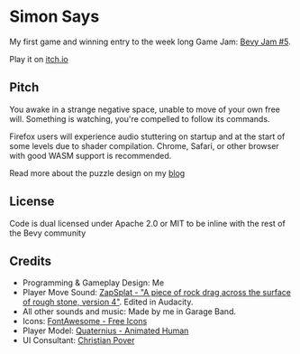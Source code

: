 # Simon Says

My first game and winning entry to the week long Game Jam: [Bevy Jam #5](https://itch.io/jam/bevy-jam-5/rate/2853129). 

Play it on [itch.io](https://dylanrjohnston.itch.io/simon-says)

## Pitch

You awake in a strange negative space, unable to move of your own free will. Something is watching, you're compelled to follow its commands.

Firefox users will experience audio stuttering on startup and at the start of some levels due to shader compilation. Chrome, Safari, or other browser with good WASM support is recommended.

Read more about the puzzle design on my [blog](https://dylanj.xyz/posts/simon-says-cyclic-puzzles/)

## License

Code is dual licensed under Apache 2.0 or MIT to be inline with the rest of the Bevy community 

## Credits
- Programming & Gameplay Design: Me
- Player Move Sound: [ZapSplat - "A piece of rock drag across the surface of rough stone, version 4"](https://www.zapsplat.com/sound-effect-category/rock-stone-and-debris/). Edited in Audacity.
- All other sounds and music:  Made by me in Garage Band.
- Icons: [FontAwesome - Free Icons](https://fontawesome.com/search?m=free&o=r)
- Player Model: [Quaternius - Animated Human](https://poly.pizza/m/c3Ibh9I3udk)
- UI Consultant: [Christian Pover](https://www.linkedin.com/in/christian-pover-638164159/)
